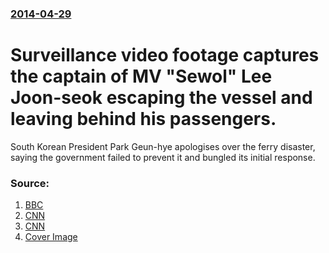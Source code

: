 ### [2014-04-29](/news/2014/04/29/index.md)

# Surveillance video footage captures the captain of MV "Sewol" Lee Joon-seok escaping the vessel and leaving behind his passengers. 

South Korean President Park Geun-hye apologises over the ferry disaster, saying the government failed to prevent it and bungled its initial response.


### Source:

1. [BBC](http://www.bbc.com/news/world-asia-27200542#)
2. [CNN](http://edition.cnn.com/2014/04/27/world/asia/south-korea-ferry-video/index.html?hpt=hp_t1/)
3. [CNN](http://www.cnn.com/2014/04/29/world/asia/south-korea-ferry-sinking/index.html?hpt=hp_t2)
3. [Cover Image](http://ichef-1.bbci.co.uk/news/1024/media/images/74505000/jpg/_74505053_10257863_10151991862947217_3637259086999679751_o.jpg)
